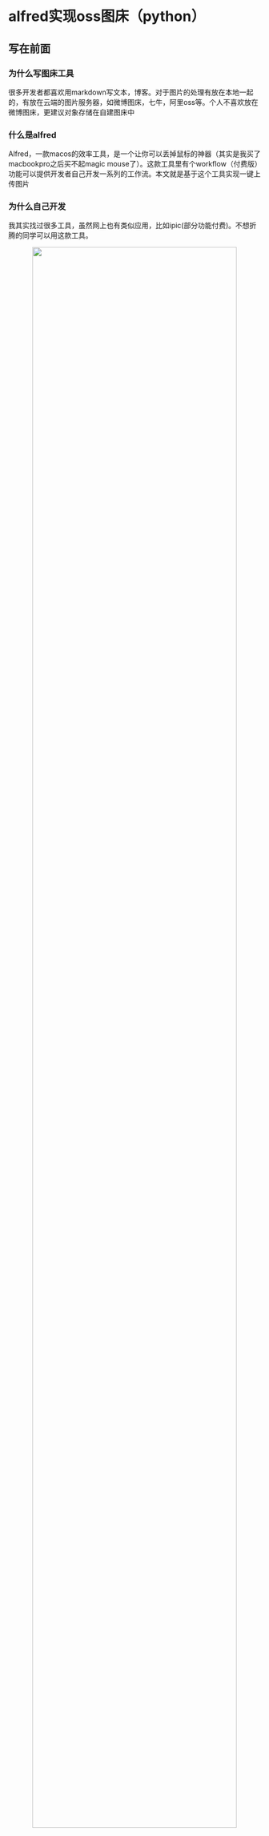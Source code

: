 # alfred实现oss图床（python）

## 写在前面

### 为什么写图床工具

很多开发者都喜欢用markdown写文本，博客。对于图片的处理有放在本地一起的，有放在云端的图片服务器，如微博图床，七牛，阿里oss等。个人不喜欢放在微博图床，更建议对象存储在自建图床中

### 什么是alfred

Alfred，一款macos的效率工具，是一个让你可以丢掉鼠标的神器（其实是我买了macbookpro之后买不起magic mouse了）。这款工具里有个workflow（付费版）功能可以提供开发者自己开发一系列的工作流。本文就是基于这个工具实现一键上传图片

### 为什么自己开发

我其实找过很多工具，虽然网上也有类似应用，比如ipic(部分功能付费)。不想折腾的同学可以用这款工具。

<div align=center><img width="90%" height="90%" src="https://qihui-picture.oss-cn-hangzhou.aliyuncs.com/2018-07-20/1532053944.png"/></div>

这款工具本人也是用过一段时间，微博图床免费，但是阿里oss或者七牛都是付费版的。既然如此，那么我就自己开发一款吧（还不是因为穷）
ps. 本文涉及到的图片都是私人图床上的图片


## 如何使用

### 最终效果图

复制一张图片(通过微信的快捷键截图效果飞起)，调用alfred，输入oss命令稍等一小会儿，会显示url和md两种返回格式，点击url或者md便可以获得对应地址在剪切板中，粘贴，所见即所得
<div align=center><img width="90%" height="90%" src="https://qihui-picture.oss-cn-hangzhou.aliyuncs.com/2018-07-20/%E5%BD%95%E5%B1%8F.gif"/></div>


### 环境

- 你需要一台操作系统为macos的电脑
- 你还需要安装付(po)费(jie)版的alfred
- 你少不了自己的阿里云oss服务
- 因为脚本是python写的，所以要有python3环境
- python3依赖oss2和pyobjc包

开始前的准备
``` shell
pip3 install oss2
pip3 install pyobjc
```

### 修改环境变量里的参数

打开workflow的环境变量设置，在这里面可以设置workflow的环境变量。

<div align=center><img width="90%" height="90%" src="http://qihui-picture.oss-cn-hangzhou.aliyuncs.com/2019-11-11%2F1573484905.png"/></div>

**修改workflow中的环境变量**
<div align=center><img width="90%" height="90%" src="http://qihui-picture.oss-cn-hangzhou.aliyuncs.com/2019-11-11%2F1573484555.png"/></div>

注：bucket_name需要符合阿里的命名规则,如下图所示
<div align=center><img width="90%" height="90%" src="http://qihui-picture.oss-cn-hangzhou.aliyuncs.com/2018-09-22%2F1537613559.png"/></div>

### 配置alfred的workflow

打开alfred，找到oss的workflow，双击下图的脚本图标


<div align=center><img width="90%" height="90%" src="http://qihui-picture.oss-cn-hangzhou.aliyuncs.com/2018-07-20%2F1532057097.png"/></div>

如果你的python配置和我这儿一样的话，可以不修改。这里需要找到你的环境中的python执行指令，然后执行该脚本

<div align=center><img width="90%" height="90%" src="http://qihui-picture.oss-cn-hangzhou.aliyuncs.com/2019-11-11%2F1573484807.png"/></div>


## 写在最后

1. 目前只实现了oss，为什么不实现七牛的，因为呃呃呃，我还没申请七牛账号，然后阿里oss够我用了，后续有许多人需要我会继续开发哈。
2. 如上的话就是自己实现小插件的心得，分享出来供大家使用。如果有疑问可以私我微信CQHui94


github地址：
https://github.com/CQHui/oss_upload

如果喜欢可以star下，
如果喜欢的不能自己，可以再悬赏下~
<div align=center><img width="40%" height="40%" src="http://qihui-picture.oss-cn-hangzhou.aliyuncs.com/2018-07-20%2F1532057805.png"/></div>


